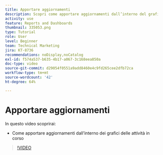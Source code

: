 ```yaml
---
title: Apportare aggiornamenti
description: Scopri come apportare aggiornamenti dall’interno del grafico Attività in volo in [!UICONTROL Analisi avanzata].
activity: use
feature: Reports and Dashboards
thumbnail: 335053.png
type: Tutorial
role: User
level: Beginner
team: Technical Marketing
jira: KT-8736
recommendations: noDisplay,noCatalog
exl-id: f574a537-b635-4b17-a067-3c168eea850a
doc-type: video
source-git-commit: d29054f0551a9add8460e4c9fd265cee2dfb72ca
workflow-type: tm+mt
source-wordcount: '42'
ht-degree: 64%

---
```


# Apportare aggiornamenti

In questo video scoprirai:

* Come apportare aggiornamenti dall’interno dei grafici delle attività in corso

>[!VIDEO](https://video.tv.adobe.com/v/335053/?quality=12&learn=on)
